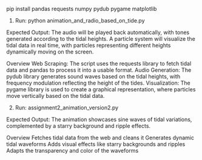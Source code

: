 pip install pandas requests numpy pydub pygame matplotlib

1. Run: python animation_and_radio_based_on_tide.py
   
Expected Output:
The audio will be played back automatically, with tones generated according to the tidal heights.
A particle system will visualize the tidal data in real time, with particles representing different heights dynamically moving on the screen.

Overview
Web Scraping: The script uses the requests library to fetch tidal data and pandas to process it into a usable format.
Audio Generation: The pydub library generates sound waves based on the tidal heights, with frequency modulation reflecting the height of the tides.
Visualization: The pygame library is used to create a graphical representation, where particles move vertically based on the tidal data.


2. Run: assignment2_animation_version2.py

Expected Output:
The animation showcases sine waves of tidal variations, complemented by a starry background and ripple effects.

Overview
Fetches tidal data from the web and cleans it
Generates dynamic tidal waveforms
Adds visual effects like starry backgrounds and ripples
Adapts the transparency and color of the waveforms

